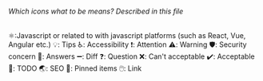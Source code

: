 ###### Which icons what to be means? Described in this file

⚛️:Javascript or related to with javascript platforms (such as React, Vue, Angular etc.)
💡: Tips
♿: Accessibility
❗: Attention
⚠️: Warning
🛡️: Security concern
🔑: Answers
➖: Diff
❓: Question
❌: Can't acceptable
✔️: Acceptable
📆: TODO
🌏: SEO
📌: Pinned items
🖱️: Link